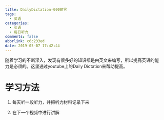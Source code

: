 ```yaml
---
title: DailyDictation-000前言
tags:
  - 英语
categories:
  - 英语
  - 每日听力
comments: false
abbrlink: c6c233ed
date: 2019-05-07 17:42:44
---
```


随着学习的不断深入，发现有很多好的知识都是由英文来编写，所以提高英语的能力是必须的。这里通过youtube上的Daily Dictation来帮助提高。

<!-- more -->

# 学习方法

1. 每天听一段听力，并把听力材料记录下来

2. 在下一个视频中进行讲解

